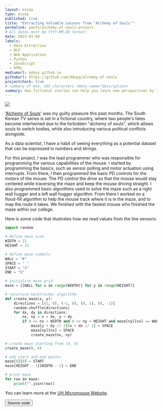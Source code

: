 ```yaml
---
layout: essay
type: essay
published: true
title: "Extracting Valuable Lessons from ‘Alchemy of Souls’"
permalink: posts/alchemy-of-souls-project
# All dates must be YYYY-MM-DD format!
date: 2023-01-08
labels:
  - Data Extraction
  - NLP
  - Web Application
  - Python
  - JavaScript
  - HTML
mediumurl: mybyy.github.io
githuburl: https://github.com/dduyg/alchemy-of-souls
projectcheck: true
# summary of max. 165 characters <meta name="description>
summary: How fictional stories can help you learn new perspectives by turning it into a data-based web application.
---
```



<img class="ui medium right floated rounded image" src="/images/vacay-home-page.png">

‘<a href="https://www.imdb.com/title/tt20859920/" target="_blank" class="lined">Alchemy of Souls</a>’ was my guilty pleasure this past months. The South Korean TV series is set in a fictional country, where two people's fates become intertwined due to the forbidden "alchemy of souls", which allows souls to switch bodies, while also introducing various political conflicts alongside.

As a data scientist, I have a habit of seeing everything as a potential dataset that can be expressed in numbers and strings.

For this project, I was the lead programmer who was responsible for programming the various capabilities of the mouse.  I started by programming the basics, such as sensor polling and motor actuation using interrupts.  From there, I then programmed the basic PD controls for the motors of the mouse.  The PD control the drive so that the mouse would stay centered while traversing the maze and keep the mouse driving straight.  I also programmed basic algorithms used to solve the maze such as a right wall hugger and a left wall hugger algorithm.  From there I worked on a flood-fill algorithm to help the mouse track where it is in the maze, and to map the route it takes.  We finished with the fastest mouse who finished the maze within our college.

Here is some code that illustrates how we read values from the line sensors:

```python
import random

# define maze size
WIDTH = 21
HEIGHT = 21

# define maze symbols
WALL = "#"
SPACE = " "
START = "S"
END = "E"

# initialize maze grid
maze = [[WALL for x in range(WIDTH)] for y in range(HEIGHT)]

# recursive backtracker algorithm
def create_maze(x, y):
    directions = [(1, 0), (-1, 0), (0, 1), (0, -1)]
    random.shuffle(directions)
    for dx, dy in directions:
        nx, ny = x + dx, y + dy
        if 0 <= nx < WIDTH and 0 <= ny < HEIGHT and maze[ny][nx] == WALL:
            maze[y + dy // 2][x + dx // 2] = SPACE
            maze[ny][nx] = SPACE
            create_maze(nx, ny)

# create maze starting from (0, 0)
create_maze(0, 0)

# add start and end points
maze[0][0] = START
maze[HEIGHT - 1][WIDTH - 1] = END

# print maze
for row in maze:
    print("".join(row))
```

You can learn more at the [UH Micromouse Website](http://www-ee.eng.hawaii.edu/~mmouse/about.html).

<a href="https://github.com/theVacay/vacay">
   <button class="ui black button"> <i class="large github icon"></i> Source code </button>
</a>

